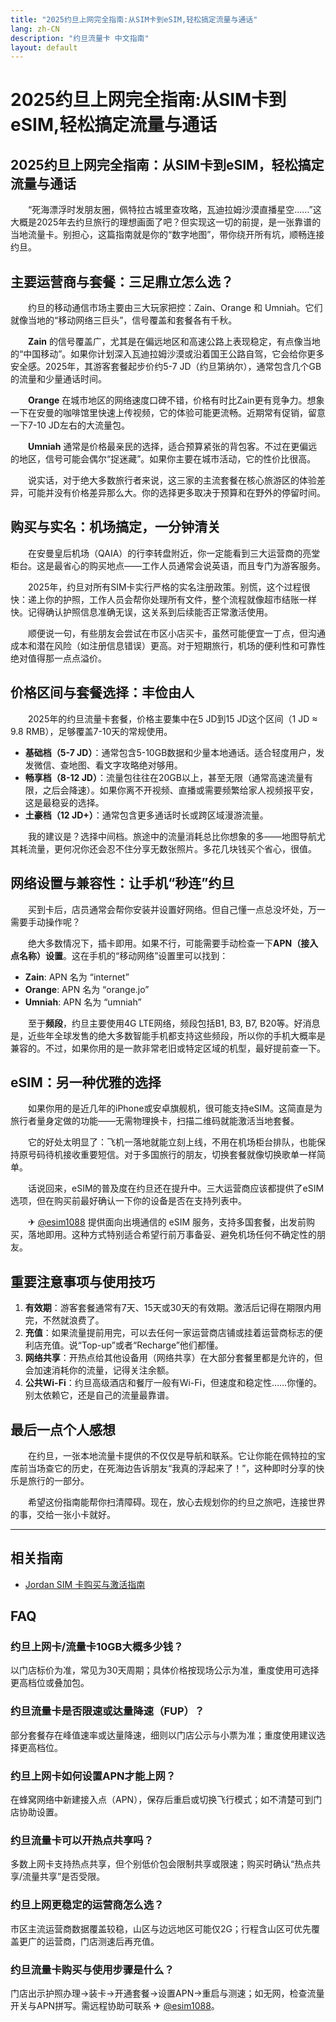 ```yaml
---
title: "2025约旦上网完全指南:从SIM卡到eSIM,轻松搞定流量与通话"
lang: zh-CN
description: "约旦流量卡 中文指南"
layout: default
---
```

# 2025约旦上网完全指南:从SIM卡到eSIM,轻松搞定流量与通话

## 2025约旦上网完全指南：从SIM卡到eSIM，轻松搞定流量与通话

　　“死海漂浮时发朋友圈，佩特拉古城里查攻略，瓦迪拉姆沙漠直播星空……”这大概是2025年去约旦旅行的理想画面了吧？但实现这一切的前提，是一张靠谱的当地流量卡。别担心，这篇指南就是你的“数字地图”，带你绕开所有坑，顺畅连接约旦。

## 主要运营商与套餐：三足鼎立怎么选？

　　约旦的移动通信市场主要由三大玩家把控：Zain、Orange 和 Umniah。它们就像当地的“移动网络三巨头”，信号覆盖和套餐各有千秋。

　　**Zain** 的信号覆盖广，尤其是在偏远地区和高速公路上表现稳定，有点像当地的“中国移动”。如果你计划深入瓦迪拉姆沙漠或沿着国王公路自驾，它会给你更多安全感。2025年，其游客套餐起步价约5-7 JD（约旦第纳尔），通常包含几个GB的流量和少量通话时间。

　　**Orange** 在城市地区的网络速度口碑不错，价格有时比Zain更有竞争力。想象一下在安曼的咖啡馆里快速上传视频，它的体验可能更流畅。近期常有促销，留意一下7-10 JD左右的大流量包。

　　**Umniah** 通常是价格最亲民的选择，适合预算紧张的背包客。不过在更偏远的地区，信号可能会偶尔“捉迷藏”。如果你主要在城市活动，它的性价比很高。

　　说实话，对于绝大多数旅行者来说，这三家的主流套餐在核心旅游区的体验差异，可能并没有价格差异那么大。你的选择更多取决于预算和在野外的停留时间。

## 购买与实名：机场搞定，一分钟清关

　　在安曼皇后机场（QAIA）的行李转盘附近，你一定能看到三大运营商的亮堂柜台。这是最省心的购买地点——工作人员通常会说英语，而且专门为游客服务。

　　2025年，约旦对所有SIM卡实行严格的实名注册政策。别慌，这个过程很快：递上你的护照，工作人员会帮你处理所有文件，整个流程就像超市结账一样快。记得确认护照信息准确无误，这关系到后续能否正常激活使用。

　　顺便说一句，有些朋友会尝试在市区小店买卡，虽然可能便宜一丁点，但沟通成本和潜在风险（如注册信息错误）更高。对于短期旅行，机场的便利性和可靠性绝对值得那一点点溢价。

## 价格区间与套餐选择：丰俭由人

　　2025年的约旦流量卡套餐，价格主要集中在5 JD到15 JD这个区间（1 JD ≈ 9.8 RMB），足够覆盖7-10天的常规使用。

*   **基础档（5-7 JD）**：通常包含5-10GB数据和少量本地通话。适合轻度用户，发发微信、查地图、看文字攻略绝对够用。
*   **畅享档（8-12 JD）**：流量包往往在20GB以上，甚至无限（通常高速流量有限，之后会降速）。如果你离不开视频、直播或需要频繁给家人视频报平安，这是最稳妥的选择。
*   **土豪档（12 JD+）**：通常包含更多通话时长或跨区域漫游流量。

　　我的建议是？选择中间档。旅途中的流量消耗总比你想象的多——地图导航尤其耗流量，更何况你还会忍不住分享无数张照片。多花几块钱买个省心，很值。

## 网络设置与兼容性：让手机“秒连”约旦

　　买到卡后，店员通常会帮你安装并设置好网络。但自己懂一点总没坏处，万一需要手动操作呢？

　　绝大多数情况下，插卡即用。如果不行，可能需要手动检查一下**APN（接入点名称）设置**。这在手机的“移动网络”设置里可以找到：

*   **Zain**: APN 名为 “internet”
*   **Orange**: APN 名为 “orange.jo”
*   **Umniah**: APN 名为 “umniah”

　　至于**频段**，约旦主要使用4G LTE网络，频段包括B1, B3, B7, B20等。好消息是，近些年全球发售的绝大多数智能手机都支持这些频段，所以你的手机大概率是兼容的。不过，如果你用的是一款非常老旧或特定区域的机型，最好提前查一下。

## eSIM：另一种优雅的选择

　　如果你用的是近几年的iPhone或安卓旗舰机，很可能支持eSIM。这简直是为旅行者量身定做的功能——无需物理换卡，扫描二维码就能激活当地套餐。

　　它的好处太明显了：飞机一落地就能立刻上线，不用在机场柜台排队，也能保持原号码待机接收重要短信。对于多国旅行的朋友，切换套餐就像切换歌单一样简单。

　　话说回来，eSIM的普及度在约旦还在提升中。三大运营商应该都提供了eSIM选项，但在购买前最好确认一下你的设备是否在支持列表中。

　　✈ [@esim1088](https://t.me/s/esim1088) 提供面向出境通信的 eSIM 服务，支持多国套餐，出发前购买，落地即用。这种方式特别适合希望行前万事备妥、避免机场任何不确定性的朋友。

## 重要注意事项与使用技巧

1.  **有效期**：游客套餐通常有7天、15天或30天的有效期。激活后记得在期限内用完，不然就浪费了。
2.  **充值**：如果流量提前用完，可以去任何一家运营商店铺或挂着运营商标志的便利店充值。说“Top-up”或者“Recharge”他们都懂。
3.  **网络共享**：开热点给其他设备用（网络共享）在大部分套餐里都是允许的，但会加速消耗你的流量，记得关注余额。
4.  **公共Wi-Fi**：约旦高级酒店和餐厅一般有Wi-Fi，但速度和稳定性……你懂的。别太依赖它，还是自己的流量最靠谱。

## 最后一点个人感想

　　在约旦，一张本地流量卡提供的不仅仅是导航和联系。它让你能在佩特拉的宝库前当场查它的历史，在死海边告诉朋友“我真的浮起来了！”，这种即时分享的快乐是旅行的一部分。

　　希望这份指南能帮你扫清障碍。现在，放心去规划你的约旦之旅吧，连接世界的事，交给一张小卡就好。

<!-- crosslink -->
---

## 相关指南

- [Jordan SIM 卡购买与激活指南](https://faciylike.github.io/jordan-sim-guides)

<!-- BEGIN_JORDAN_FAQ -->
## FAQ

### 约旦上网卡/流量卡10GB大概多少钱？
以门店标价为准，常见为30天周期；具体价格按现场公示为准，重度使用可选择更高档位或叠加包。

### 约旦流量卡是否限速或达量降速（FUP）？
部分套餐存在峰值速率或达量降速，细则以门店公示与小票为准；重度使用建议选择更高档位。

### 约旦上网卡如何设置APN才能上网？
在蜂窝网络中新建接入点（APN），保存后重启或切换飞行模式；如不清楚可到门店协助设置。

### 约旦流量卡可以开热点共享吗？
多数上网卡支持热点共享，但个别低价包会限制共享或限速；购买时确认“热点共享/流量共享”是否受限。

### 约旦上网更稳定的运营商怎么选？
市区主流运营商数据覆盖较稳，山区与边远地区可能仅2G；行程含山区可优先覆盖更广的运营商，门店测速后再充值。

### 约旦流量卡购买与使用步骤是什么？
门店出示护照办理→装卡→开通套餐→设置APN→重启与测速；如无网，检查流量开关与APN拼写。需远程协助可联系 ✈ [@esim1088](https://t.me/s/esim1088)。

<script type="application/ld+json">
{"@context": "https://schema.org", "@type": "FAQPage", "mainEntity": [{"@type": "Question", "name": "约旦上网卡/流量卡10GB大概多少钱？", "acceptedAnswer": {"@type": "Answer", "text": "以门店标价为准，常见为30天周期；具体价格按现场公示为准，重度使用可选择更高档位或叠加包。"}}, {"@type": "Question", "name": "约旦流量卡是否限速或达量降速（FUP）？", "acceptedAnswer": {"@type": "Answer", "text": "部分套餐存在峰值速率或达量降速，细则以门店公示与小票为准；重度使用建议选择更高档位。"}}, {"@type": "Question", "name": "约旦上网卡如何设置APN才能上网？", "acceptedAnswer": {"@type": "Answer", "text": "在蜂窝网络中新建接入点（APN），保存后重启或切换飞行模式；如不清楚可到门店协助设置。"}}, {"@type": "Question", "name": "约旦流量卡可以开热点共享吗？", "acceptedAnswer": {"@type": "Answer", "text": "多数上网卡支持热点共享，但个别低价包会限制共享或限速；购买时确认“热点共享/流量共享”是否受限。"}}, {"@type": "Question", "name": "约旦上网更稳定的运营商怎么选？", "acceptedAnswer": {"@type": "Answer", "text": "市区主流运营商数据覆盖较稳，山区与边远地区可能仅2G；行程含山区可优先覆盖更广的运营商，门店测速后再充值。"}}, {"@type": "Question", "name": "约旦流量卡购买与使用步骤是什么？", "acceptedAnswer": {"@type": "Answer", "text": "门店出示护照办理→装卡→开通套餐→设置APN→重启与测速；如无网，检查流量开关与APN拼写。需远程协助可联系 ✈ @esim1088。"}}]}
</script>
<!-- END_JORDAN_FAQ -->
